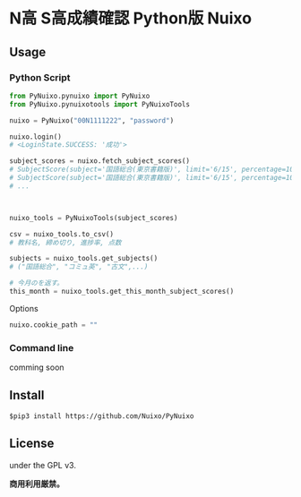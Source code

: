 # N高 S高成績確認 Python版 Nuixo

## Usage

### Python Script

```py
from PyNuixo.pynuixo import PyNuixo
from PyNuixo.pynuixotools import PyNuixoTools

nuixo = PyNuixo("00N1111222", "password")

nuixo.login()
# <LoginState.SUCCESS: '成功'>

subject_scores = nuixo.fetch_subject_scores()
# SubjectScore(subject='国語総合(東京書籍版)', limit='6/15', percentage=100, score='100000000000')
# SubjectScore(subject='国語総合(東京書籍版)', limit='6/15', percentage=100, score='0')
# ...



nuixo_tools = PyNuixoTools(subject_scores)

csv = nuixo_tools.to_csv()
# 教科名, 締め切り, 進捗率, 点数

subjects = nuixo_tools.get_subjects()
# ("国語総合", "コミュ英", "古文",...)

# 今月のを返す。
this_month = nuixo_tools.get_this_month_subject_scores()

```


Options

```py
nuixo.cookie_path = ""
```

### Command line

comming soon
<!-- ```
$ nuixopy this_month
``` -->

## Install

```
$pip3 install https://github.com/Nuixo/PyNuixo
```

## License

under the GPL v3.

**商用利用厳禁。**